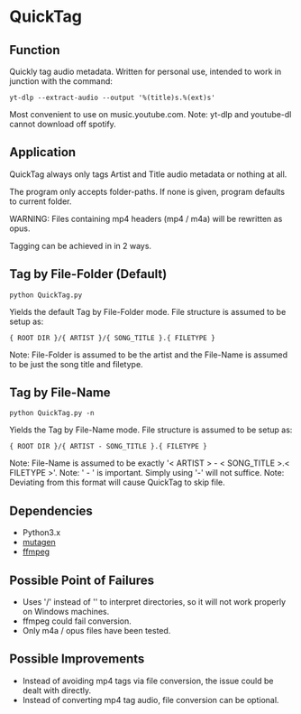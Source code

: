 # QuickTag

## Function
Quickly tag audio metadata.
Written for personal use, intended to work in junction with the command:
```
yt-dlp --extract-audio --output '%(title)s.%(ext)s'
```
Most convenient to use on music.youtube.com.
Note: yt-dlp and youtube-dl cannot download off spotify.


## Application
QuickTag always only tags Artist and Title audio metadata or nothing at all.

The program only accepts folder-paths. If none is given, program defaults to
current folder.

WARNING: Files containing mp4 headers (mp4 / m4a) will be rewritten as opus.

Tagging can be achieved in in 2 ways.


## Tag by File-Folder (Default)
```
python QuickTag.py
```
Yields the default Tag by File-Folder mode. File structure is assumed to be setup as:
```
{ ROOT DIR }/{ ARTIST }/{ SONG_TITLE }.{ FILETYPE }
```
Note: File-Folder is assumed to be the artist and the File-Name is assumed to be just
the song title and filetype.


## Tag by File-Name
```
python QuickTag.py -n
```
Yields the Tag by File-Name mode. File structure is assumed to be setup as:
```
{ ROOT DIR }/{ ARTIST - SONG_TITLE }.{ FILETYPE }
```
Note: File-Name is assumed to be exactly '< ARTIST > - < SONG_TITLE >.< FILETYPE >'.
Note: ' - ' is important. Simply using '-' will not suffice.
Note: Deviating from this format will cause QuickTag to skip file.


## Dependencies
* Python3.x
* [mutagen](https://mutagen.readthedocs.io/en/latest/)
* [ffmpeg](https://github.com/FFmpeg/FFmpeg)

## Possible Point of Failures
* Uses '/' instead of '\' to interpret directories, so it will not work properly on Windows machines.
* ffmpeg could fail conversion.
* Only m4a / opus files have been tested.

## Possible Improvements
* Instead of avoiding mp4 tags via file conversion, the issue could be dealt with directly.
* Instead of converting mp4 tag audio, file conversion can be optional.
